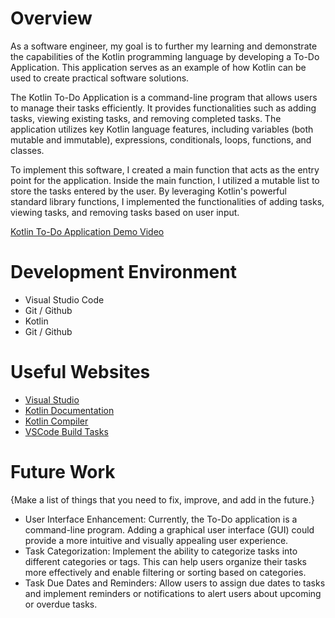 # Overview

As a software engineer, my goal is to further my learning and demonstrate the capabilities of the Kotlin programming language by developing a To-Do Application. This application serves as an example of how Kotlin can be used to create practical software solutions.

The Kotlin To-Do Application is a command-line program that allows users to manage their tasks efficiently. It provides functionalities such as adding tasks, viewing existing tasks, and removing completed tasks. The application utilizes key Kotlin language features, including variables (both mutable and immutable), expressions, conditionals, loops, functions, and classes.

To implement this software, I created a main function that acts as the entry point for the application. Inside the main function, I utilized a mutable list to store the tasks entered by the user. By leveraging Kotlin's powerful standard library functions, I implemented the functionalities of adding tasks, viewing tasks, and removing tasks based on user input.


[Kotlin To-Do Application Demo Video](https://youtu.be/UgtKxjwnIyE)

# Development Environment

* Visual Studio Code
* Git / Github
* Kotlin
* Git / Github

# Useful Websites

- [Visual Studio](https://code.visualstudio.com/)
- [Kotlin Documentation](https://kotlinlang.org/docs/home.html)
- [Kotlin Compiler](https://kotlinlang.org/docs/command-line.html)
- [VSCode Build Tasks](https://code.visualstudio.com/docs/editor/tasks)

# Future Work

{Make a list of things that you need to fix, improve, and add in the future.}

- User Interface Enhancement: Currently, the To-Do application is a command-line program. Adding a graphical user interface (GUI) could provide a more intuitive and visually appealing user experience.
- Task Categorization: Implement the ability to categorize tasks into different categories or tags. This can help users organize their tasks more effectively and enable filtering or sorting based on categories.
- Task Due Dates and Reminders: Allow users to assign due dates to tasks and implement reminders or notifications to alert users about upcoming or overdue tasks.